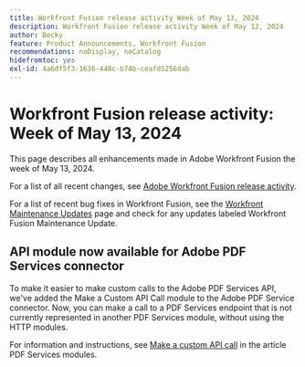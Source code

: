 ```yaml
---
title: Workfront Fusion release activity Week of May 13, 2024
description: Workfront Fusion release activity Week of May 13, 2024
author: Becky
feature: Product Announcements, Workfront Fusion
recommendations: noDisplay, noCatalog
hidefromtoc: yes
exl-id: 4a6df5f3-1636-448c-b74b-ceafd5256dab
---
```

# Workfront Fusion release activity: Week of May 13, 2024

This page describes all enhancements made in Adobe Workfront Fusion the week of May 13, 2024.

For a list of all recent changes, see [Adobe Workfront Fusion release activity](/help/workfront-fusion/fusion-product-releases/fusion-release-activity.md).

For a list of recent bug fixes in Workfront Fusion, see the [Workfront Maintenance Updates](https://experienceleague.adobe.com/docs/workfront-known-issues/releases/current-updates.html) page and check for any updates labeled Workfront Fusion Maintenance Update.

## API module now available for Adobe PDF Services connector

To make it easier to make custom calls to the Adobe PDF Services API, we've added the Make a Custom API Call module to the Adobe PDF Service connector. Now, you can make a call to a PDF Services endpoint that is not currently represented in another PDF Services module, without using the HTTP modules.

For information and instructions, see [Make a custom API call](/help/workfront-fusion/references/apps-and-modules/adobe-connectors/pdf-modules.md#make-a-custom-api-call) in the article PDF Services modules.

